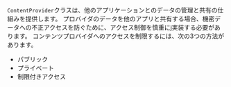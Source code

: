 
`ContentProvider`クラスは、他のアプリケーションとのデータの管理と共有の仕組みを提供します。 プロバイダのデータを他のアプリと共有する場合、機密データへの不正アクセスを防ぐために、アクセス制御を慎重にj実装する必要があります。
コンテンツプロバイダへのアクセスを制限するには、次の3つの方法があります。

- パブリック
- プライベート
- 制限付きアクセス

